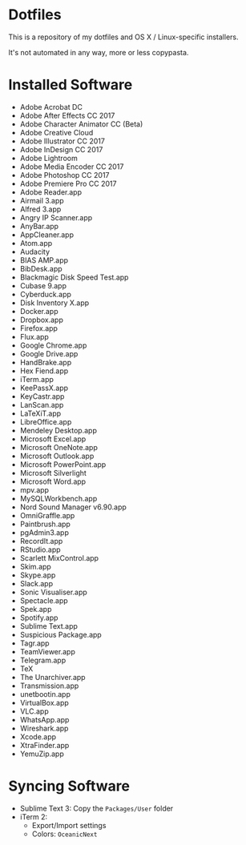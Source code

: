 # Dotfiles

This is a repository of my dotfiles and OS X / Linux-specific installers.

It's not automated in any way, more or less copypasta.

# Installed Software

- Adobe Acrobat DC
- Adobe After Effects CC 2017
- Adobe Character Animator CC (Beta)
- Adobe Creative Cloud
- Adobe Illustrator CC 2017
- Adobe InDesign CC 2017
- Adobe Lightroom
- Adobe Media Encoder CC 2017
- Adobe Photoshop CC 2017
- Adobe Premiere Pro CC 2017
- Adobe Reader.app
- Airmail 3.app
- Alfred 3.app
- Angry IP Scanner.app
- AnyBar.app
- AppCleaner.app
- Atom.app
- Audacity
- BIAS AMP.app
- BibDesk.app
- Blackmagic Disk Speed Test.app
- Cubase 9.app
- Cyberduck.app
- Disk Inventory X.app
- Docker.app
- Dropbox.app
- Firefox.app
- Flux.app
- Google Chrome.app
- Google Drive.app
- HandBrake.app
- Hex Fiend.app
- iTerm.app
- KeePassX.app
- KeyCastr.app
- LanScan.app
- LaTeXiT.app
- LibreOffice.app
- Mendeley Desktop.app
- Microsoft Excel.app
- Microsoft OneNote.app
- Microsoft Outlook.app
- Microsoft PowerPoint.app
- Microsoft Silverlight
- Microsoft Word.app
- mpv.app
- MySQLWorkbench.app
- Nord Sound Manager v6.90.app
- OmniGraffle.app
- Paintbrush.app
- pgAdmin3.app
- RecordIt.app
- RStudio.app
- Scarlett MixControl.app
- Skim.app
- Skype.app
- Slack.app
- Sonic Visualiser.app
- Spectacle.app
- Spek.app
- Spotify.app
- Sublime Text.app
- Suspicious Package.app
- Tagr.app
- TeamViewer.app
- Telegram.app
- TeX
- The Unarchiver.app
- Transmission.app
- unetbootin.app
- VirtualBox.app
- VLC.app
- WhatsApp.app
- Wireshark.app
- Xcode.app
- XtraFinder.app
- YemuZip.app

# Syncing Software

* Sublime Text 3: Copy the `Packages/User` folder
* iTerm 2:
  * Export/Import settings
  * Colors: `OceanicNext`